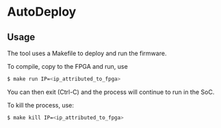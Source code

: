 # AutoDeploy

## Usage
The tool uses a Makefile to deploy and run the firmware.

To compile, copy to the FPGA and run, use
```sh
$ make run IP=<ip_attributed_to_fpga>
```
You can then exit (Ctrl-C) and the process will continue to run in the SoC.

To kill the process, use:
```sh
$ make kill IP=<ip_attributed_to_fpga>
```
